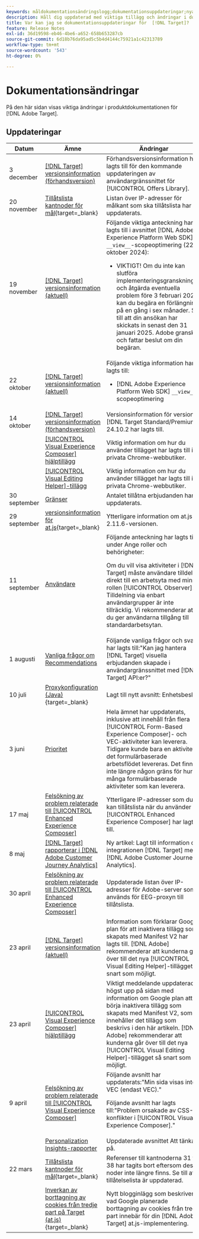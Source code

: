 ```yaml
---
keywords: måldokumentationsändringslogg;dokumentationsuppdateringar;nya ämnen;redigeringar;uppdateringar;uppdatera;ändringar
description: Håll dig uppdaterad med viktiga tillägg och ändringar i dokumentationen för  [!DNL Adobe Target] .
title: Var kan jag se dokumentationsuppdateringar för  [!DNL Target]?
feature: Release Notes
exl-id: 36d19598-eb46-4be6-a652-658b653287cb
source-git-commit: 6d18b76da95ad5c5b4d4144c75921a1c42313789
workflow-type: tm+mt
source-wordcount: '543'
ht-degree: 0%

---
```


# Dokumentationsändringar

På den här sidan visas viktiga ändringar i produktdokumentationen för [!DNL Adobe Target].

## Uppdateringar

| Datum | Ämne | Ändringar |
|--- |--- |--- |
| 3 december | [[!DNL Target] versionsinformation (förhandsversion)](/help/main/r-release-notes/target-release-notes.md) | Förhandsversionsinformation har lagts till för den kommande uppdateringen av användargränssnittet för [!UICONTROL Offers Library]. |
| 20 november | [Tillåtslista kantnoder för mål](https://experienceleague.adobe.com/en/docs/target-dev/developer/implementation/privacy/allowlist-edges#target-edge-ip-addresses){target=_blank} | Listan över IP-adresser för målkant som ska tillåtslista har uppdaterats. |
| 19 november | [[!DNL Target] versionsinformation (aktuell)](/help/main/r-release-notes/release-notes.md) | Följande viktiga anteckning har lagts till i avsnittet [!DNL Adobe Experience Platform Web SDK] `__view__`-scopeoptimering (22 oktober 2024):<ul><li>VIKTIGT! Om du inte kan slutföra implementeringsgranskningen och åtgärda eventuella problem före 3 februari 2025 kan du begära en förlängning på en gång i sex månader. Se till att din ansökan har skickats in senast den 31 januari 2025. Adobe granskar och fattar beslut om din begäran.</li><ul> |
| 22 oktober | [[!DNL Target] versionsinformation (aktuell)](/help/main/r-release-notes/release-notes.md) | Följande viktiga information har lagts till:<ul><li>[!DNL Adobe Experience Platform Web SDK] `__view__` scopeoptimering</li></ul> |
| 14 oktober | [[!DNL Target] versionsinformation (förhandsversion)](/help/main/r-release-notes/target-release-notes.md) | Versionsinformation för version [!DNL Target Standard/Premium] 24.10.2 har lagts till. |
|  | [[!UICONTROL Visual Experience Composer] hjälptillägg](/help/main/c-experiences/c-visual-experience-composer/r-troubleshoot-composer/vec-helper-browser-extension.md) | Viktig information om hur du använder tillägget har lagts till i privata Chrome-webbutiker. |
|  | [[!UICONTROL Visual Editing Helper]-tillägg](/help/main/c-experiences/c-visual-experience-composer/r-troubleshoot-composer/visual-editing-helper-extension.md) | Viktig information om hur du använder tillägget har lagts till i privata Chrome-webbutiker. |
| 30 september | [Gränser](/help/main/r-troubleshooting-target/target-limits.md) | Antalet tillåtna erbjudanden har uppdaterats. |
| 29 september | [versionsinformation för at.js](https://experienceleague.adobe.com/en/docs/target-dev/developer/client-side/at-js-implementation/target-atjs-versions){target=_blank} | Ytterligare information om at.js 2.11.6-versionen. |
| 11 september | [Användare](/help/main/administrating-target/c-user-management/c-user-management/user-management.md) | Följande anteckning har lagts till under Ange roller och behörigheter:<P> Om du vill visa aktiviteter i [!DNL Target] måste användare tilldelas direkt till en arbetsyta med minst rollen [!UICONTROL Observer]. Tilldelning via enbart användargrupper är inte tillräcklig. Vi rekommenderar att du ger användarna tillgång till standardarbetsytan. |
| 1 augusti | [Vanliga frågor om Recommendations](/help/main/c-recommendations/c-recommendations-faq/recommendations-faq.md) | Följande vanliga frågor och svar har lagts till:&quot;Kan jag hantera [!DNL Target] visuella erbjudanden skapade i användargränssnittet med [!DNL Target] API:er?&quot; |
| 10 juli | [Proxykonfiguration (Java)](https://experienceleague.adobe.com/en/docs/target-dev/developer/server-side/java/proxy-configuration){target=_blank} | Lagt till nytt avsnitt: Enhetsbeslut |
| 3 juni | [Prioritet](/help/main/c-activities/priority.md) | Hela ämnet har uppdaterats, inklusive att innehåll från flera [!UICONTROL Form-Based Experience Composer]- och VEC-aktiviteter kan leverera. Tidigare kunde bara en aktivitet i det formulärbaserade arbetsflödet levereras. Det finns inte längre någon gräns för hur många formulärbaserade aktiviteter som kan leverera. |
| 17 maj | [Felsökning av problem relaterade till [!UICONTROL Enhanced Experience Composer]](/help/main/c-experiences/c-visual-experience-composer/r-troubleshoot-composer/troubleshooting-issues-related-to-the-enhanced-experience-composer-eec.md) | Ytterligare IP-adresser som du kan tillåtslista när du använder [!UICONTROL Enhanced Experience Composer] har lagts till. |
| 8 maj | [[!DNL Target] rapporterar i [!DNL Adobe Customer Journey Analytics]](/help/main/c-integrating-target-with-mac/cja/target-reporting-in-cja.md) | Ny artikel: Lagt till information om integrationen [!DNL Target] med [!DNL Adobe Customer Journey Analytics]. |
| 30 april | [Felsökning av problem relaterade till [!UICONTROL Enhanced Experience Composer]](/help/main/c-experiences/c-visual-experience-composer/r-troubleshoot-composer/troubleshooting-issues-related-to-the-enhanced-experience-composer-eec.md) | Uppdaterade listan över IP-adresser för Adobe-server som används för EEG-proxyn till tillåtslista. |
| 23 april | [[!DNL Target] versionsinformation (aktuell)](/help/main/r-release-notes/release-notes.md) | Information som förklarar Google plan för att inaktivera tillägg som skapats med Manifest V2 har lagts till. [!DNL Adobe] rekommenderar att kunderna går över till det nya [!UICONTROL Visual Editing Helper]-tillägget så snart som möjligt. |
| 23 april | [[!UICONTROL Visual Experience Composer] hjälptillägg](/help/main/c-experiences/c-visual-experience-composer/r-troubleshoot-composer/vec-helper-browser-extension.md) | Viktigt meddelande uppdaterades högst upp på sidan med information om Google plan att börja inaktivera tillägg som skapats med Manifest V2, som innehåller det tillägg som beskrivs i den här artikeln. [!DNL Adobe] rekommenderar att kunderna går över till det nya [!UICONTROL Visual Editing Helper]-tillägget så snart som möjligt. |
| 9 april | [Felsökning av problem relaterade till [!UICONTROL Visual Experience Composer]](/help/main/c-experiences/c-visual-experience-composer/r-troubleshoot-composer/troubleshooting-issues-related-to-the-visual-experience-composer-vec.md) | Följande avsnitt har uppdaterats:&quot;Min sida visas inte i VEC (endast VEC).&quot;<P>Följande avsnitt har lagts till:&quot;Problem orsakade av CSS-konflikter i [!UICONTROL Visual Experience Composer].&quot; |
|  | [Personalization Insights-rapporter](/help/main/c-reports/c-personalization-insights-reports/personalization-insights-reports.md) | Uppdaterade avsnittet Att tänka på. |
| 22 mars | [Tillåtslista kantnoder för mål](https://experienceleague.adobe.com/en/docs/target-dev/developer/implementation/privacy/allowlist-edges){target=_blank} | Referenser till kantnoderna 31 till 38 har tagits bort eftersom dessa noder inte längre finns. Se till att tillåtelselista är uppdaterad. |
|  | [Inverkan av borttagning av cookies från tredje part på Target (at.js)](https://experienceleague.adobe.com/docs/target-dev/assets/third_party_cookie_deprecation){target=_blank} | Nytt blogginlägg som beskriver vad Google planerade borttagning av cookies från tredje part innebär för din [!DNL Adobe Target] at.js-implementering. |